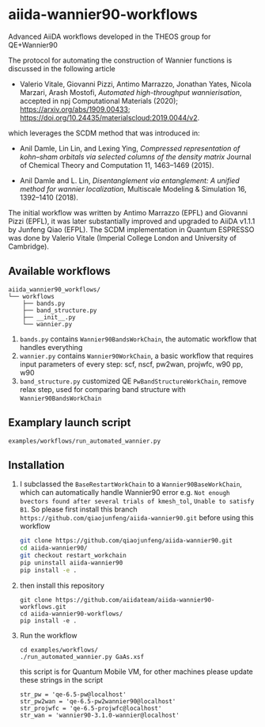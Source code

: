 # aiida-wannier90-workflows
Advanced AiiDA workflows developed in the THEOS group for QE+Wannier90

The protocol for automating the construction of Wannier functions is discussed in the following article

* Valerio Vitale, Giovanni Pizzi, Antimo Marrazzo, Jonathan Yates, Nicola Marzari, Arash Mostofi,
  *Automated high-throughput wannierisation*, accepted in npj Computational Materials (2020);
  https://arxiv.org/abs/1909.00433; https://doi.org/10.24435/materialscloud:2019.0044/v2. 

which leverages the SCDM method that was introduced in:

* Anil Damle, Lin Lin, and Lexing Ying, 
  *Compressed representation of kohn–sham orbitals via selected columns of the density matrix*
  Journal of Chemical Theory and Computation 11, 1463–1469 (2015).

* Anil Damle and L. Lin, 
  *Disentanglement via entanglement: A unified method for wannier localization*,
  Multiscale Modeling & Simulation 16, 1392–1410 (2018).

The initial workflow was written by Antimo Marrazzo (EPFL) and Giovanni Pizzi (EPFL), it was later substantially improved and upgraded to AiiDA v1.1.1 by Junfeng Qiao (EFPL). The SCDM implementation in Quantum ESPRESSO was done by Valerio Vitale (Imperial College London and University of Cambridge).

## Available workflows

```
aiida_wannier90_workflows/
└── workflows
    ├── bands.py
    ├── band_structure.py
    ├── __init__.py
    └── wannier.py
```

1. `bands.py` contains `Wannier90BandsWorkChain`, the automatic workflow that handles everything
2. `wannier.py` contains `Wannier90WorkChain`, a basic workflow that requires input parameters of every step: scf, nscf, pw2wan, projwfc, w90 pp, w90
3. `band_structure.py` customized QE `PwBandStructureWorkChain`, remove relax step, used for comparing band structure with `Wannier90BandsWorkChain`

## Examplary launch script

```
examples/workflows/run_automated_wannier.py
```

## Installation

1. I subclassed the `BaseRestartWorkChain` to a `Wannier90BaseWorkChain`, which can automatically handle Wannier90 error e.g. `Not enough bvectors found after several trials of kmesh_tol`, `Unable to satisfy B1`. So please first install this branch `https://github.com/qiaojunfeng/aiida-wannier90.git` before using this workflow

   ```bash
   git clone https://github.com/qiaojunfeng/aiida-wannier90.git
   cd aiida-wannier90/
   git checkout restart_workchain
   pip uninstall aiida-wannier90
   pip install -e .
   ```

2. then install this repository

   ```
   git clone https://github.com/aiidateam/aiida-wannier90-workflows.git
   cd aiida-wannier90-workflows/
   pip install -e .
   ```

4. Run the workflow

   ```
   cd examples/workflows/
   ./run_automated_wannier.py GaAs.xsf
   ```
   this script is for Quantum Mobile VM, for other machines please update these strings in the script
   ```
   str_pw = 'qe-6.5-pw@localhost'
   str_pw2wan = 'qe-6.5-pw2wannier90@localhost'
   str_projwfc = 'qe-6.5-projwfc@localhost'
   str_wan = 'wannier90-3.1.0-wannier@localhost'
   ```

